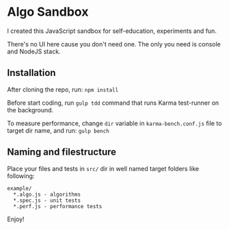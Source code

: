 # Algo Sandbox
I created this JavaScript sandbox for self-education, experiments and fun.

There's no UI here cause you don't need one. The only you need is console and NodeJS stack.

## Installation

After cloning the repo, run:
``` npm install  ```

Before start coding, run ``` gulp tdd ``` command that runs Karma test-runner on the background.

To measure performance, change ``` dir ``` variable in ``` karma-bench.conf.js ``` file to target dir name, and run:
``` gulp bench ```

## Naming and filestructure

Place your files and tests in ``` src/ ``` dir in well named target folders like following:

```
example/
  *.algo.js - algorithms
  *.spec.js - unit tests
  *.perf.js - performance tests
```

Enjoy!
